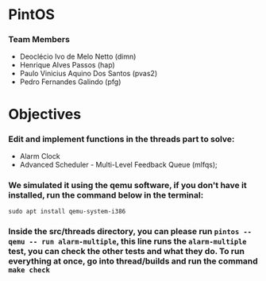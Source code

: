 # PintOS

### Team Members
* Deoclécio Ivo de Melo Netto (dimn)
* Henrique Alves Passos (hap)
* Paulo Vinicius Aquino Dos Santos (pvas2)
* Pedro Fernandes Galindo (pfg)

# Objectives
### Edit and implement functions in the threads part to solve:

* Alarm Clock
* Advanced Scheduler - Multi-Level Feedback Queue (mlfqs);

### We simulated it using the qemu software, if you don't have it installed, run the command below in the terminal:

```
sudo apt install qemu-system-i386
```

### Inside the src/threads directory, you can please run ```pintos --qemu -- run alarm-multiple```, this line runs the ```alarm-multiple``` test, you can check the other tests and what they do. To run everything at once, go into thread/builds and run the command ```make check```
